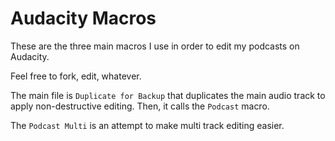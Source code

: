 # Audacity Macros

These are the three main macros I use in order to edit my podcasts on Audacity.

Feel free to fork, edit, whatever.

The main file is `Duplicate for Backup` that duplicates the main audio track to apply non-destructive editing. Then, it calls the `Podcast` macro.

The `Podcast Multi` is an attempt to make multi track editing easier.

